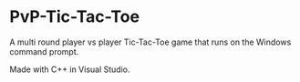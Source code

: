# PvP-Tic-Tac-Toe
A multi round player vs player Tic-Tac-Toe game that runs on the Windows command prompt.

Made with C++ in Visual Studio.
